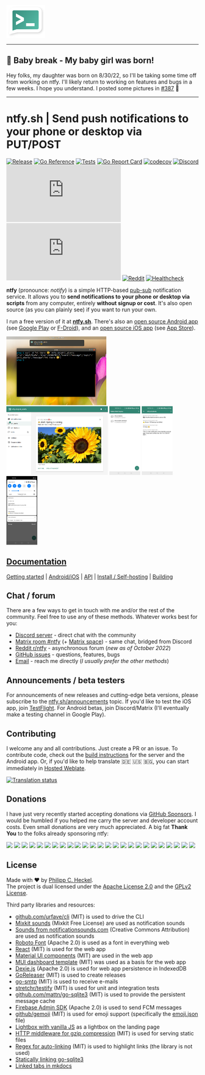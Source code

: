 ![ntfy](web/public/static/img/ntfy.png)

---

## 👶 Baby break - My baby girl was born!
Hey folks, my daughter was born on 8/30/22, so I'll be taking some time off from working on ntfy. I'll likely return 
to working on features and bugs in a few weeks. I hope you understand. I posted some pictures in [#387](https://github.com/binwiederhier/ntfy/issues/387) 🥰   

---

# ntfy.sh | Send push notifications to your phone or desktop via PUT/POST
[![Release](https://img.shields.io/github/release/binwiederhier/ntfy.svg?color=success&style=flat-square)](https://github.com/binwiederhier/ntfy/releases/latest)
[![Go Reference](https://pkg.go.dev/badge/heckel.io/ntfy.svg)](https://pkg.go.dev/heckel.io/ntfy)
[![Tests](https://github.com/binwiederhier/ntfy/workflows/test/badge.svg)](https://github.com/binwiederhier/ntfy/actions)
[![Go Report Card](https://goreportcard.com/badge/github.com/binwiederhier/ntfy)](https://goreportcard.com/report/github.com/binwiederhier/ntfy)
[![codecov](https://codecov.io/gh/binwiederhier/ntfy/branch/main/graph/badge.svg?token=A597KQ463G)](https://codecov.io/gh/binwiederhier/ntfy)
[![Discord](https://img.shields.io/discord/874398661709295626?label=Discord)](https://discord.gg/cT7ECsZj9w)
[![Matrix](https://img.shields.io/matrix/ntfy:matrix.org?label=Matrix)](https://matrix.to/#/#ntfy:matrix.org)
[![Matrix space](https://img.shields.io/matrix/ntfy-space:matrix.org?label=Matrix+space)](https://matrix.to/#/#ntfy-space:matrix.org)
[![Reddit](https://img.shields.io/reddit/subreddit-subscribers/ntfy?color=%23317f6f&label=-%20r%2Fntfy&style=social)](https://www.reddit.com/r/ntfy/)
[![Healthcheck](https://healthchecks.io/badge/68b65976-b3b0-4102-aec9-980921/kcoEgrLY.svg)](https://ntfy.statuspage.io/)

**ntfy** (pronounce: *notify*) is a simple HTTP-based [pub-sub](https://en.wikipedia.org/wiki/Publish%E2%80%93subscribe_pattern) notification service.
It allows you to **send notifications to your phone or desktop via scripts** from any computer, entirely **without signup or cost**.
It's also open source (as you can plainly see) if you want to run your own.

I run a free version of it at **[ntfy.sh](https://ntfy.sh)**. There's also an [open source Android app](https://github.com/binwiederhier/ntfy-android) (see [Google Play](https://play.google.com/store/apps/details?id=io.heckel.ntfy) or [F-Droid](https://f-droid.org/en/packages/io.heckel.ntfy/)), and an [open source iOS app](https://github.com/binwiederhier/ntfy-ios) (see [App Store](https://apps.apple.com/us/app/ntfy/id1625396347)).

<p>
  <img src="web/public/static/img/screenshot-curl.png" height="180">
  <img src="web/public/static/img/screenshot-web-detail.png" height="180">
  <img src="web/public/static/img/screenshot-phone-main.jpg" height="180">
  <img src="web/public/static/img/screenshot-phone-detail.jpg" height="180">
  <img src="web/public/static/img/screenshot-phone-notification.jpg" height="180">
</p>

## **[Documentation](https://ntfy.sh/docs/)**

[Getting started](https://ntfy.sh/docs/) |
[Android/iOS](https://ntfy.sh/docs/subscribe/phone/) |
[API](https://ntfy.sh/docs/publish/) |
[Install / Self-hosting](https://ntfy.sh/docs/install/) |
[Building](https://ntfy.sh/docs/develop/)

## Chat / forum
There are a few ways to get in touch with me and/or the rest of the community. Feel free to use any of these methods. Whatever
works best for you:

* [Discord server](https://discord.gg/cT7ECsZj9w) - direct chat with the community
* [Matrix room #ntfy](https://matrix.to/#/#ntfy:matrix.org) (+ [Matrix space](https://matrix.to/#/#ntfy-space:matrix.org)) - same chat, bridged from Discord
* [Reddit r/ntfy](https://www.reddit.com/r/ntfy/) - asynchronous forum (_new as of October 2022_)
* [GitHub issues](https://github.com/binwiederhier/ntfy/issues) - questions, features, bugs
* [Email](https://heckel.io/about) - reach me directly (_I usually prefer the other methods_)

## Announcements / beta testers
For announcements of new releases and cutting-edge beta versions, please subscribe to the [ntfy.sh/announcements](https://ntfy.sh/announcements) 
topic. If you'd like to test the iOS app, join [TestFlight](https://testflight.apple.com/join/P1fFnAm9). For Android betas,
join Discord/Matrix (I'll eventually make a testing channel in Google Play).

## Contributing
I welcome any and all contributions. Just create a PR or an issue. To contribute code, check out 
the [build instructions](https://ntfy.sh/docs/develop/) for the server and the Android app.
Or, if you'd like to help translate 🇩🇪 🇺🇸 🇧🇬, you can start immediately in
[Hosted Weblate](https://hosted.weblate.org/projects/ntfy/).

<a href="https://hosted.weblate.org/engage/ntfy/">
<img src="https://hosted.weblate.org/widgets/ntfy/-/multi-blue.svg" alt="Translation status" />
</a>

## Donations
I have just very recently started accepting donations via [GitHub Sponsors](https://github.com/sponsors/binwiederhier). 
I would be humbled if you helped me carry the server and developer account costs. Even small donations are very much 
appreciated. A big fat **Thank You** to the folks already sponsoring ntfy:

<a href="https://github.com/neutralinsomniac"><img src="https://github.com/neutralinsomniac.png" width="40px" /></a>
<a href="https://github.com/aspyct"><img src="https://github.com/aspyct.png" width="40px" /></a>
<a href="https://github.com/nickexyz"><img src="https://github.com/nickexyz.png" width="40px" /></a>
<a href="https://github.com/qcasey"><img src="https://github.com/qcasey.png" width="40px" /></a>
<a href="https://github.com/mckay115"><img src="https://github.com/mckay115.png" width="40px" /></a>
<a href="https://github.com/Salamafet"><img src="https://github.com/Salamafet.png" width="40px" /></a>
<a href="https://github.com/codinghipster"><img src="https://github.com/codinghipster.png" width="40px" /></a>
<a href="https://github.com/HinFort"><img src="https://github.com/HinFort.png" width="40px" /></a>
<a href="https://github.com/Lexevolution"><img src="https://github.com/Lexevolution.png" width="40px" /></a>
<a href="https://github.com/johnnyip"><img src="https://github.com/johnnyip.png" width="40px" /></a>
<a href="https://github.com/JonDerThan"><img src="https://github.com/JonDerThan.png" width="40px" /></a>
<a href="https://github.com/12nick12"><img src="https://github.com/12nick12.png" width="40px" /></a>
<a href="https://github.com/eanplatter"><img src="https://github.com/eanplatter.png" width="40px" /></a>
<a href="https://github.com/fnoelscher"><img src="https://github.com/fnoelscher.png" width="40px" /></a>
<a href="https://github.com/bnorick"><img src="https://github.com/bnorick.png" width="40px" /></a>
<a href="https://github.com/snh"><img src="https://github.com/snh.png" width="40px" /></a>
<a href="https://github.com/hen-x"><img src="https://github.com/hen-x.png" width="40px" /></a>
<a href="https://github.com/JamieGoodson"><img src="https://github.com/JamieGoodson.png" width="40px" /></a>
<a href="https://github.com/cremesk"><img src="https://github.com/cremesk.png" width="40px" /></a>
<a href="https://github.com/dangowans"><img src="https://github.com/dangowans.png" width="40px" /></a>
<a href="https://github.com/mnault"><img src="https://github.com/mnault.png" width="40px" /></a>
<a href="https://github.com/nwithan8"><img src="https://github.com/nwithan8.png" width="40px" /></a>
<a href="https://github.com/peterleiser"><img src="https://github.com/peterleiser.png" width="40px" /></a>
<a href="https://github.com/portothree"><img src="https://github.com/portothree.png" width="40px" /></a>
<a href="https://github.com/finngreig"><img src="https://github.com/finngreig.png" width="40px" /></a>

## License
Made with ❤️ by [Philipp C. Heckel](https://heckel.io).   
The project is dual licensed under the [Apache License 2.0](LICENSE) and the [GPLv2 License](LICENSE.GPLv2).

Third party libraries and resources:
* [github.com/urfave/cli](https://github.com/urfave/cli) (MIT) is used to drive the CLI
* [Mixkit sounds](https://mixkit.co/free-sound-effects/notification/) (Mixkit Free License) are used as notification sounds
* [Sounds from notificationsounds.com](https://notificationsounds.com) (Creative Commons Attribution) are used as notification sounds
* [Roboto Font](https://fonts.google.com/specimen/Roboto) (Apache 2.0) is used as a font in everything web
* [React](https://reactjs.org/) (MIT) is used for the web app
* [Material UI components](https://mui.com/) (MIT) are used in the web app
* [MUI dashboard template](https://github.com/mui/material-ui/tree/master/docs/data/material/getting-started/templates/dashboard) (MIT) was used as a basis for the web app
* [Dexie.js](https://github.com/dexie/Dexie.js) (Apache 2.0) is used for web app persistence in IndexedDB
* [GoReleaser](https://goreleaser.com/) (MIT) is used to create releases
* [go-smtp](https://github.com/emersion/go-smtp) (MIT) is used to receive e-mails
* [stretchr/testify](https://github.com/stretchr/testify) (MIT) is used for unit and integration tests
* [github.com/mattn/go-sqlite3](https://github.com/mattn/go-sqlite3) (MIT) is used to provide the persistent message cache
* [Firebase Admin SDK](https://github.com/firebase/firebase-admin-go) (Apache 2.0) is used to send FCM messages
* [github/gemoji](https://github.com/github/gemoji) (MIT) is used for emoji support (specifically the [emoji.json](https://raw.githubusercontent.com/github/gemoji/master/db/emoji.json) file)
* [Lightbox with vanilla JS](https://yossiabramov.com/blog/vanilla-js-lightbox) as a lightbox on the landing page 
* [HTTP middleware for gzip compression](https://gist.github.com/CJEnright/bc2d8b8dc0c1389a9feeddb110f822d7) (MIT) is used for serving static files
* [Regex for auto-linking](https://github.com/bryanwoods/autolink-js) (MIT) is used to highlight links (the library is not used)
* [Statically linking go-sqlite3](https://www.arp242.net/static-go.html)
* [Linked tabs in mkdocs](https://facelessuser.github.io/pymdown-extensions/extensions/tabbed/#linked-tabs)
